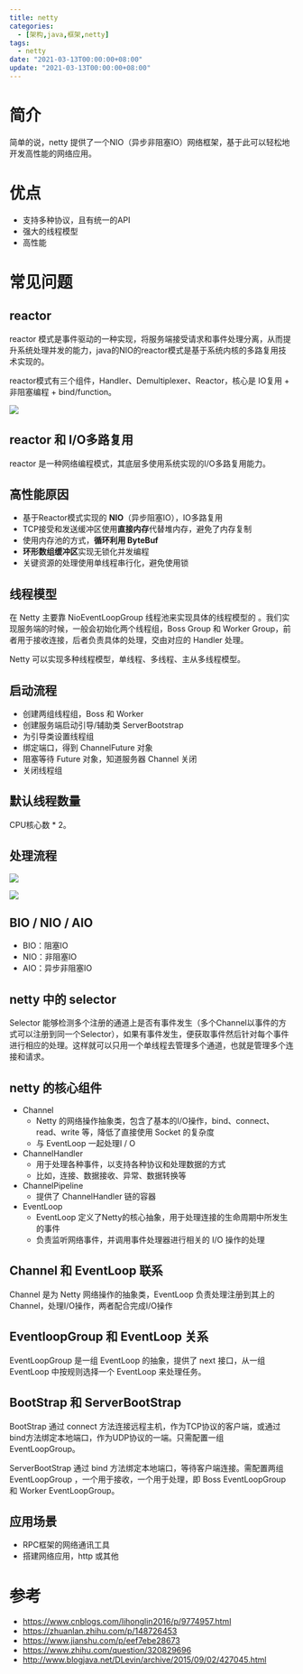 ```yaml
---
title: netty
categories: 
  - [架构,java,框架,netty]
tags:
  - netty
date: "2021-03-13T00:00:00+08:00"
update: "2021-03-13T00:00:00+08:00"
---
```


# 简介

简单的说，netty 提供了一个NIO（异步非阻塞IO）网络框架，基于此可以轻松地开发高性能的网络应用。

# 优点

- 支持多种协议，且有统一的API
- 强大的线程模型
- 高性能

# 常见问题

## reactor 

reactor 模式是事件驱动的一种实现，将服务端接受请求和事件处理分离，从而提升系统处理并发的能力，java的NIO的reactor模式是基于系统内核的多路复用技术实现的。

reactor模式有三个组件，Handler、Demultiplexer、Reactor，核心是 IO复用 + 非阻塞编程 + bind/function。

![](netty/002.png)

## reactor 和 I/O多路复用

reactor 是一种网络编程模式，其底层多使用系统实现的I/O多路复用能力。

## 高性能原因

- 基于Reactor模式实现的 **NIO**（异步阻塞IO），IO多路复用
- TCP接受和发送缓冲区使用**直接内存**代替堆内存，避免了内存复制
- 使用内存池的方式，**循环利用 ByteBuf**
- **环形数组缓冲区**实现无锁化并发编程
- 关键资源的处理使用单线程串行化，避免使用锁

## 线程模型

在 Netty 主要靠 NioEventLoopGroup 线程池来实现具体的线程模型的 。我们实现服务端的时候，一般会初始化两个线程组，Boss Group 和 Worker Group，前者用于接收连接，后者负责具体的处理，交由对应的 Handler 处理。

Netty 可以实现多种线程模型，单线程、多线程、主从多线程模型。

## 启动流程

- 创建两组线程组，Boss 和 Worker
- 创建服务端启动引导/辅助类 ServerBootstrap
- 为引导类设置线程组
- 绑定端口，得到 ChannelFuture 对象
- 阻塞等待 Future 对象，知道服务器 Channel 关闭
- 关闭线程组

## 默认线程数量

CPU核心数 * 2。

## 处理流程

![](netty/000.png)

![](netty/001.png)



## BIO / NIO / AIO

- BIO：阻塞IO
- NIO：非阻塞IO
- AIO：异步非阻塞IO

## netty 中的 selector

Selector 能够检测多个注册的通道上是否有事件发生（多个Channel以事件的方式可以注册到同一个Selector），如果有事件发生，便获取事件然后针对每个事件进行相应的处理。这样就可以只用一个单线程去管理多个通道，也就是管理多个连接和请求。

## netty 的核心组件

- Channel
  - Netty 的网络操作抽象类，包含了基本的I/O操作，bind、connect、read、write 等，降低了直接使用 Socket 的复杂度
  - 与 EventLoop 一起处理I / O
- ChannelHandler
  - 用于处理各种事件，以支持各种协议和处理数据的方式
  - 比如，连接、数据接收、异常、数据转换等
- ChannelPipeline
  - 提供了 ChannelHandler 链的容器
- EventLoop
  - EventLoop 定义了Netty的核心抽象，用于处理连接的生命周期中所发生的事件
  - 负责监听网络事件，并调用事件处理器进行相关的 I/O 操作的处理

## Channel 和 EventLoop 联系

Channel 是为 Netty 网络操作的抽象类，EventLoop 负责处理注册到其上的Channel，处理I/O操作，两者配合完成I/O操作

## EventloopGroup 和 EventLoop 关系

EventLoopGroup 是一组 EventLoop 的抽象，提供了 next 接口，从一组 EventLoop 中按规则选择一个 EventLoop 来处理任务。

## BootStrap 和 ServerBootStrap 

BootStrap 通过 connect 方法连接远程主机，作为TCP协议的客户端，或通过bind方法绑定本地端口，作为UDP协议的一端。只需配置一组 EventLoopGroup。

ServerBootStrap 通过 bind 方法绑定本地端口，等待客户端连接。需配置两组 EventLoopGroup ，一个用于接收，一个用于处理，即 Boss EventLoopGroup 和 Worker EventLoopGroup。

## 应用场景

- RPC框架的网络通讯工具
- 搭建网络应用，http 或其他

# 参考

- https://www.cnblogs.com/lihonglin2016/p/9774957.html
- https://zhuanlan.zhihu.com/p/148726453
- https://www.jianshu.com/p/eef7ebe28673
- https://www.zhihu.com/question/320829696
- http://www.blogjava.net/DLevin/archive/2015/09/02/427045.html